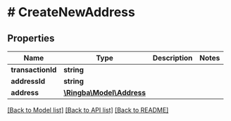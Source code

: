# # CreateNewAddress

## Properties

Name | Type | Description | Notes
------------ | ------------- | ------------- | -------------
**transactionId** | **string** |  |
**addressId** | **string** |  |
**address** | [**\Ringba\Model\Address**](Address.md) |  |

[[Back to Model list]](../../README.md#models) [[Back to API list]](../../README.md#endpoints) [[Back to README]](../../README.md)
